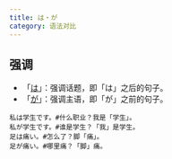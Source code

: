 ```yaml
---
title: は・が
category: 语法对比
---
```


## 强调

- 「[は](../ha#强调话题)」：强调话题，即「は」之后的句子。
- 「[が](../ga#强调主语)」：强调主语，即「が」之前的句子。

```example
私は学生です。#什么职业？我是「学生」。
私が学生です。#谁是学生？「我」是学生。
足は痛い。#怎么了？脚「痛」。
足が痛い。#哪里痛？「脚」痛。
```
